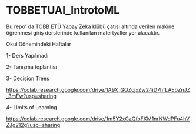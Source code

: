 # TOBBETUAI_IntrotoML

Bu repo' da TOBB ETÜ Yapay Zeka klübü çatısı altında verilen makine öğrenmesi giriş derslerinde kullanılan matertyaller yer alacaktır. 


Okul Dönemindeki Haftalar

1- Ders Yapılmadı

2- Tanışma toplantısı

3- Decision Trees

https://colab.research.google.com/drive/1A9X_GQZcjxZw24iD7hfLAEbZnJZ_3mFw?usp=sharing

4- Limits of Learning

https://colab.research.google.com/drive/1m5Y2xCzQfoFKM1nrNWdPFu4hVZJg212g?usp=sharing

